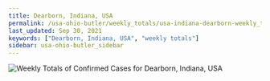 ```yaml
---
title: Dearborn, Indiana, USA
permalink: /usa-ohio-butler/weekly_totals/usa-indiana-dearborn-weekly_totals.html
last_updated: Sep 30, 2021
keywords: ["Dearborn, Indiana, USA", "weekly totals"]
sidebar: usa-ohio-butler_sidebar
---
```


![Weekly Totals of Confirmed Cases for Dearborn, Indiana, USA](/covid_tracker/images/graphs/usa-indiana-dearborn-weekly_totals_graph.png)
